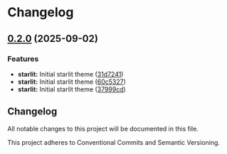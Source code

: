 # Changelog

## [0.2.0](https://github.com/milehimikey/plantuml-themes/compare/v0.1.0...v0.2.0) (2025-09-02)


### Features

* **starlit:** Initial starlit theme ([31d7241](https://github.com/milehimikey/plantuml-themes/commit/31d7241f7355066c6bd8e3626b37732556154d67))
* **starlit:** Initial starlit theme ([60c5327](https://github.com/milehimikey/plantuml-themes/commit/60c53279122101848f9d8c69d0c8603859c8d1d5))
* **starlit:** Initial starlit theme ([37999cd](https://github.com/milehimikey/plantuml-themes/commit/37999cd6ec2a7ddc7f517a7690a332032edd0873))

## Changelog

All notable changes to this project will be documented in this file.

This project adheres to Conventional Commits and Semantic Versioning.
